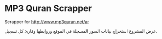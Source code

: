 # MP3 Quran Scrapper
Scrapper for http://www.mp3quran.net/ar

غرض المشروع استخراج بيانات السور المسجلة في الموقع وروابطها وقارئ كل تسجيل.
